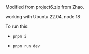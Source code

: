 Modified from project6.zip from Zhao.

working with Ubuntu 22.04, node 18

To run this:

- `pnpm i`

- `pnpm run dev`
